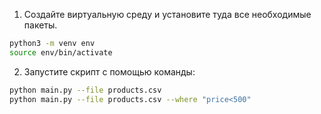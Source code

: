 1. Создайте виртуальную среду и установите туда все необходимые пакеты.

```bash
python3 -m venv env
source env/bin/activate
```

2. Запустите скрипт с помощью команды:

```bash
python main.py --file products.csv
python main.py --file products.csv --where "price<500"
```
